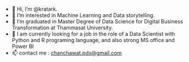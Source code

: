- 👋 Hi, I’m @kratark.
- 👀 I’m interested in Machine Learning and Data storytelling.
- 🌱 I’m graduated in Master Degree of Data Science for Digital Business Transformation at Thammasat University.
- 💞️ I am currently looking for a job in the role of a Data Scientist with Python and R programing language, and also strong MS office and Power BI
- 📫 contact me : chanchawat.pds@gmail.com
<!---
kratark/kratark is a ✨ special ✨ repository because its `README.md` (this file) appears on your GitHub profile.
You can click the Preview link to take a look at your changes.
--->
